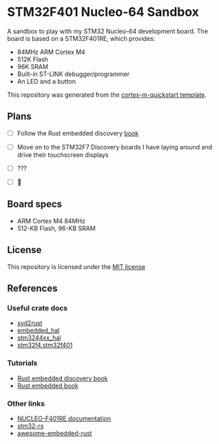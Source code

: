 # STM32F401 Nucleo-64 Sandbox

A sandbox to play with my STM32 Nucleo-64 development board. The board is based on a STM32F401RE,
which provides:

* 84MHz ARM Cortex M4
* 512K Flash
* 96K SRAM
* Built-in ST-LINK debugger/programmer
* An LED and a button

This repository was generated from the [cortex-m-quickstart template](https://github.com/rust-embedded/cortex-m-quickstart).

## Plans

* [ ] Follow the Rust embedded discovery [book](https://docs.rust-embedded.org/discovery/index.html)
* [ ] Move on to the STM32F7 Discovery boards I have laying around and drive their touchscreen
displays
* [ ] ???
* [ ] 🚀


## Board specs

* ARM Cortex M4 84MHz
* 512-KB Flash, 96-KB SRAM

## License

This repository is licensed under the [MIT license](LICENSE)

## References

### Useful crate docs

* [svd2rust](https://docs.rs/svd2rust/0.17.0/svd2rust/index.html)
* [embedded\_hal](https://docs.rs/embedded-hal/0.2.4/embedded_hal/index.html)
* [stm3244xx\_hal](https://docs.rs/stm32f4xx-hal/0.8.3/stm32f4xx_hal)
* [stm32f4.stm32f401](https://docs.rs/stm32f4/0.12.1/stm32f4/stm32f401/index.html)

### Tutorials

* [Rust embedded discovery book](https://docs.rust-embedded.org/discovery/index.html)
* [Rust embedded book](https://rust-embedded.github.io/book/intro/index.html)

### Other links

* [NUCLEO-F401RE documentation](https://www.st.com/en/evaluation-tools/nucleo-f401re.html)
* [stm32-rs](https://github.com/stm32-rs)
* [awesome-embedded-rust](https://github.com/rust-embedded/awesome-embedded-rust)

